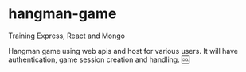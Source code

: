# hangman-game
Training Express, React and Mongo

Hangman game using web apis and host for various users. It will have authentication, game session creation and handling. 🆒

